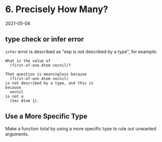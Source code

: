 # 6. Precisely How Many?

2021-05-06

## type check or infer error

`infer` error is described as "exp is not described by a type", for example:

```
What is the value of
  (first-of-one Atom vecnil)?

That question is meaningless because
  (first-of-one Atom vecnil)
is not described by a type, and this is
because
  vecnil
is not a
  (Vec Atom 1).
```

## Use a More Specific Type

Make a function total by using a more specific type to
rule out unwanted arguments.
